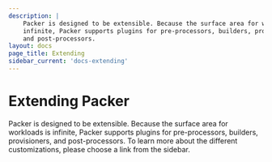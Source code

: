 ```yaml
---
description: |
    Packer is designed to be extensible. Because the surface area for workloads is
    infinite, Packer supports plugins for pre-processors, builders, provisioners,
    and post-processors.
layout: docs
page_title: Extending
sidebar_current: 'docs-extending'
---
```


# Extending Packer

Packer is designed to be extensible. Because the surface area for workloads is
infinite, Packer supports plugins for pre-processors, builders, provisioners,
and post-processors. To learn more about the different customizations, please
choose a link from the sidebar.
